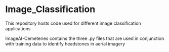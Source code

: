 # Image_Classification
This repository hosts code used for different image classification applications


ImageAI-Cemeteries contains the three .py files that are used in conjunction with training data to identify headstones in aerial imagery
